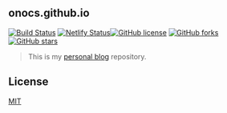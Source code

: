 ## onocs.github.io

[![Build Status](https://secure.travis-ci.org/onocs/onocs.github.io.svg)](https://travis-ci.org/onocs/onocs.github.io) [![Netlify Status](https://api.netlify.com/api/v1/badges/b623e2e3-bf34-473f-8d4f-cff7dcd15851/deploy-status)](https://app.netlify.com/sites/onocs/deploys)[![GitHub license](https://img.shields.io/github/license/onocs/onocs.github.io.svg)](https://github.com/onocs/onocs.github.io/blob/dev/LICENSE) [![GitHub forks](https://img.shields.io/github/forks/onocs/onocs.github.io.svg)](https://github.com/onocs/onocs.github.io/network) [![GitHub stars](https://img.shields.io/github/stars/onocs/onocs.github.io.svg)](https://github.com/onocs/onocs.github.io/stargazers)

> This is my [personal blog](https://onocs.github.io/) repository.

## License

[MIT](https://mit-license.org/)
